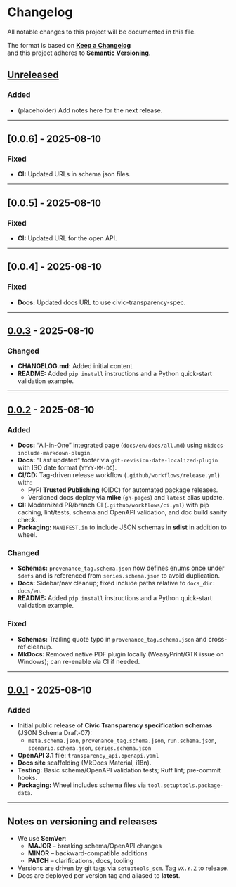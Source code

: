 # Changelog

All notable changes to this project will be documented in this file.

The format is based on **[Keep a Changelog](https://keepachangelog.com/en/1.1.0/)**  
and this project adheres to **[Semantic Versioning](https://semver.org/spec/v2.0.0.html)**.

## [Unreleased]

### Added

- (placeholder) Add notes here for the next release.

---

## [0.0.6] - 2025-08-10

### Fixed

- **CI:** Updated URLs in schema json files.
 
---

## [0.0.5] - 2025-08-10

### Fixed

- **CI:** Updated URL for the open API.
 
---

## [0.0.4] - 2025-08-10

### Fixed

- **Docs:** Updated docs URL to use civic-transparency-spec.
 
---

## [0.0.3] - 2025-08-10

### Changed

- **CHANGELOG.md:** Added initial content.
- **README:** Added `pip install` instructions and a Python quick-start validation example.

---

## [0.0.2] - 2025-08-10

### Added

- **Docs:** “All-in-One” integrated page (`docs/en/docs/all.md`) using `mkdocs-include-markdown-plugin`.
- **Docs:** “Last updated” footer via `git-revision-date-localized-plugin` with ISO date format (`YYYY-MM-DD`).
- **CI/CD:** Tag-driven release workflow (`.github/workflows/release.yml`) with:
  - PyPI **Trusted Publishing** (OIDC) for automated package releases.
  - Versioned docs deploy via **mike** (`gh-pages`) and `latest` alias update.
- **CI:** Modernized PR/branch CI (`.github/workflows/ci.yml`) with pip caching, lint/tests, schema and OpenAPI validation, and doc build sanity check.
- **Packaging:** `MANIFEST.in` to include JSON schemas in **sdist** in addition to wheel.

### Changed

- **Schemas:** `provenance_tag.schema.json` now defines enums once under `$defs` and is referenced from `series.schema.json` to avoid duplication.
- **Docs:** Sidebar/nav cleanup; fixed include paths relative to `docs_dir: docs/en`.
- **README:** Added `pip install` instructions and a Python quick-start validation example.

### Fixed

- **Schemas:** Trailing quote typo in `provenance_tag.schema.json` and cross-ref cleanup.
- **MkDocs:** Removed native PDF plugin locally (WeasyPrint/GTK issue on Windows); can re-enable via CI if needed.

---

## [0.0.1] - 2025-08-10

### Added

- Initial public release of **Civic Transparency specification schemas** (JSON Schema Draft-07):
  - `meta.schema.json`, `provenance_tag.schema.json`, `run.schema.json`, `scenario.schema.json`, `series.schema.json`
- **OpenAPI 3.1** file: `transparency_api.openapi.yaml`
- **Docs site** scaffolding (MkDocs Material, i18n).
- **Testing:** Basic schema/OpenAPI validation tests; Ruff lint; pre-commit hooks.
- **Packaging:** Wheel includes schema files via `tool.setuptools.package-data`.

---

## Notes on versioning and releases

- We use **SemVer**:
  - **MAJOR** – breaking schema/OpenAPI changes
  - **MINOR** – backward-compatible additions
  - **PATCH** – clarifications, docs, tooling
- Versions are driven by git tags via `setuptools_scm`. Tag `vX.Y.Z` to release.
- Docs are deployed per version tag and aliased to **latest**.

[Unreleased]: https://github.com/civic-interconnect/civic-transparency-spec/compare/v0.0.3...HEAD
[0.0.3]: https://github.com/civic-interconnect/civic-transparency-spec/compare/v0.0.2...v0.0.3
[0.0.2]: https://github.com/civic-interconnect/civic-transparency-spec/compare/v0.0.1...v0.0.2
[0.0.1]: https://github.com/civic-interconnect/civic-transparency-spec/releases/tag/v0.0.1
